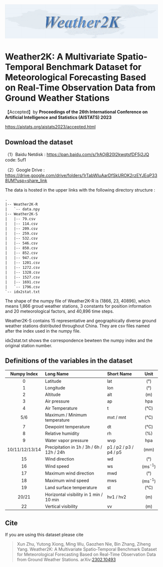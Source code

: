 ![Logo](https://github.com/bycnfz/weather2k/blob/main/logo.png)

# Weather2K: A Multivariate Spatio-Temporal Benchmark Dataset for Meteorological Forecasting Based on Real-Time Observation Data from Ground Weather Stations

【Accepted】by **Proceedings of the 26th International Conference on Artificial Intelligence and Statistics (AISTATS) 2023**

https://aistats.org/aistats2023/accepted.html



## Download the dataset
（1）Baidu Netdisk : https://pan.baidu.com/s/1rAOjB20I2kwqtsfDF5j2JQ   code: 5uf1

（2）Google Drive : https://drive.google.com/drive/folders/1rTabWIuAarDfSkUROK2rzEYJEqP338UM?usp=share_link

The data is hosted in the upper links with the following directory structure :

```
.
|-- Weather2K-R
|   `-- data.npy
|-- Weather2K-S
|   |-- 79.csv
|   |-- 114.csv
|   |-- 209.csv
|   |-- 259.csv
|   |-- 532.csv
|   |-- 546.csv
|   |-- 850.csv
|   |-- 852.csv
|   |-- 947.csv
|   |-- 1201.csv
|   |-- 1272.csv
|   |-- 1328.csv
|   |-- 1527.csv
|   |-- 1691.csv
|   `-- 1796.csv
`-- idx2stat.txt
```

The shape of the numpy file of Weather2K-R is (1866, 23, 40896), which means 1,866 groud weather stations,  3 constants for position information and 20 meteorological factors, and 40,896 time steps. 

Weather2K-S contains 15 representative and geographically diverse ground weather stations distributed throughout China. They are csv files named after the index used in the numpy file.

idx2stat.txt shows the correspondence bewteen the numpy index and the original station number.



## Definitions of the variables in the dataset

|  Numpy Index   | **Long Name**                             | **Short Name**         | **Unit** |
| :------------: | :---------------------------------------- | :--------------------- | :------: |
|       0        | Latitude                                  | lat                    |   (°)    |
|       1        | Longitude                                 | lon                    |   (°)    |
|       2        | Altitude                                  | alt                    |   (m)    |
|       3        | Air pressure                              | ap                     |   hpa    |
|       4        | Air Temperature                           | t                      |   (°C)   |
|      5/6       | Maximum / Minimum temperature             | mxt / mnt              |   (°C)   |
|       7        | Dewpoint temperature                      | dt                     |   (°C)   |
|       8        | Relative humidity                         | rh                     |   (%)    |
|       9        | Water vapor pressure                      | wvp                    |   hpa    |
| 10/11/12/13/14 | Precipitation in 1h / 3h / 6h / 12h / 24h | p1 / p2 / p3 / p4 / p5 |   (mm)   |
|       15       | Wind direction                            | wd                     |   (°)    |
|       16       | Wind speed                                | ws                     | (ms<sup>-1</sup>) |
|       17       | Maximum wind direction                    | mwd                    |   (°)    |
|       18       | Maximum wind speed                        | mws                    | (ms<sup>-1</sup>) |
|       19       | Land surface temperature                  | st                     |   (°C)   |
|     20/21      | Horizontal visibility in 1 min / 10 min   | hv1 / hv2              |   (m)    |
|       22       | Vertical visibility                       | vv                     |   (m)    |


## Cite
If you are using this dataset please cite 

> Xun Zhu, Yutong Xiong, Ming Wu, Gaozhen Nie, Bin Zhang, Ziheng Yang.
> Weather2K: A Multivariate Spatio-Temporal Benchmark Dataset for Meteorological Forecasting Based on Real-Time Observation Data from Ground Weather Stations.
> arXiv:[2302.10493](https://arxiv.org/abs/2302.10493)
